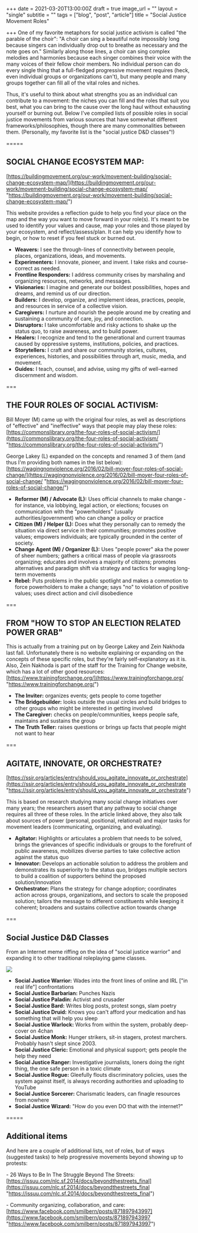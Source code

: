 +++
date = 2021-03-20T13:00:00Z
draft = true
image_url = ""
layout = "single"
subtitle = ""
tags = ["blog", "post", "article"]
title = "Social Justice Movement Roles"

+++
One of my favorite metaphors for social justice activism is called "the parable of the choir": "A choir can sing a beautiful note impossibly long because singers can individually drop out to breathe as necessary and the note goes on." Similarly along those lines, a choir can sing complex melodies and harmonies because each singer combines their voice with the many voices of their fellow choir members. No individual person can do every single thing that a full-fledged progressive movement requires (heck, even individual groups or organizations can't), but many people and many groups together can fill all of the vital roles and niches.

Thus, it's useful to think about what strengths you as an individual can contribute to a movement: the niches you can fill and the roles that suit you best, what you can bring to the cause over the long haul without exhausting yourself or burning out. Below I've compiled lists of possible roles in social justice movements from various sources that have somewhat different frameworks/philosophies, though there are many commonalities between them. (Personally, my favorite list is the "social justice D&D classes"!)

=====

## SOCIAL CHANGE ECOSYSTEM MAP:

[https://buildingmovement.org/our-work/movement-building/social-change-ecosystem-map/](https://buildingmovement.org/our-work/movement-building/social-change-ecosystem-map/ "https://buildingmovement.org/our-work/movement-building/social-change-ecosystem-map/")

This website provides a reflection guide to help you find your place on the map and the way you want to move forward in your role(s). It's meant to be used to identify your values and cause, map your roles and those played by your ecosystem, and reflect/assess/plan. It can help you identify how to begin, or how to reset if you feel stuck or burned out.

* **Weavers:** I see the through-lines of connectivity between people, places, organizations, ideas, and movements.
* **Experimenters:** I innovate, pioneer, and invent. I take risks and course-correct as needed.
* **Frontline Responders:** I address community crises by marshaling and organizing resources, networks, and messages.
* **Visionaries:** I imagine and generate our boldest possibilities, hopes and dreams, and remind us of our direction.
* **Builders:** I develop, organize, and implement ideas, practices, people, and resources in service of a collective vision.
* **Caregivers:** I nurture and nourish the people around me by creating and sustaining a community of care, joy, and connection.
* **Disruptors:** I take uncomfortable and risky actions to shake up the status quo, to raise awareness, and to build power.
* **Healers:** I recognize and tend to the generational and current traumas caused by oppressive systems, institutions, policies, and practices.
* **Storytellers:** I craft and share our community stories, cultures, experiences, histories, and possibilities through art, music, media, and movement.
* **Guides:** I teach, counsel, and advise, using my gifts of well-earned discernment and wisdom.

===

## THE FOUR ROLES OF SOCIAL ACTIVISM:

Bill Moyer (M) came up with the original four roles, as well as descriptions of "effective" and "ineffective" ways that people may play these roles: [https://commonslibrary.org/the-four-roles-of-social-activism/](https://commonslibrary.org/the-four-roles-of-social-activism/ "https://commonslibrary.org/the-four-roles-of-social-activism/")

George Lakey (L) expanded on the concepts and renamed 3 of them (and thus I'm providing both names in the list below): [https://wagingnonviolence.org/2016/02/bill-moyer-four-roles-of-social-change/](https://wagingnonviolence.org/2016/02/bill-moyer-four-roles-of-social-change/ "https://wagingnonviolence.org/2016/02/bill-moyer-four-roles-of-social-change/")

* **Reformer (M) / Advocate (L):** Uses official channels to make change - for instance, via lobbying, legal action, or elections; focuses on communication with the "powerholders" (usually authorities/government) who can change a policy or practice
* **Citizen (M) / Helper (L):** Does what they personally can to remedy the situation via direct service in their communities; promotes positive values; empowers individuals; are typically grounded in the center of society.
* **Change Agent (M) / Organizer (L):** Uses "people power" aka the power of sheer numbers; gathers a critical mass of people via grassroots organizing; educates and involves a majority of citizens; promotes alternatives and paradigm shift via strategy and tactics for waging long-term movements
* **Rebel:** Puts problems in the public spotlight and makes a commotion to force powerholders to make a change; says "no" to violation of positive values; uses direct action and civil disobedience

===

## FROM "HOW TO STOP AN ELECTION RELATED POWER GRAB"

This is actually from a training put on by George Lakey and Zein Nakhoda last fall. Unfortunately there is no website explaining or expanding on the concepts of these specific roles, but they're fairly self-explanatory as it is. Also, Zein Nakhoda is part of the staff for the Training for Change website, which has a lot of other good resources: [https://www.trainingforchange.org/](https://www.trainingforchange.org/ "https://www.trainingforchange.org/")

* **The Inviter:** organizes events; gets people to come together
* **The Bridgebuilder:** looks outside the usual circles and build bridges to other groups who might be interested in getting involved
* **The Caregiver:** checks on people/communities, keeps people safe, maintains and sustains the group
* **The Truth Teller:** raises questions or brings up facts that people might not want to hear

===

## AGITATE, INNOVATE, OR ORCHESTRATE?

[https://ssir.org/articles/entry/should_you_agitate_innovate_or_orchestrate](https://ssir.org/articles/entry/should_you_agitate_innovate_or_orchestrate "https://ssir.org/articles/entry/should_you_agitate_innovate_or_orchestrate")

This is based on research studying many social change initiatives over many years; the researchers assert that any pathway to social change requires all three of these roles. In the article linked above, they also talk about sources of power (personal, positional, relational) and major tasks for movement leaders (communicating, organizing, and evaluating).

* **Agitator:** Highlights or articulates a problem that needs to be solved, brings the grievances of specific individuals or groups to the forefrunt of public awareness, mobilizes diverse parties to take collective action against the status quo
* **Innovator:** Develops an actionable solution to address the problem and demonstrates its superiority to the status quo, bridges multiple sectors to build a coalition of supporters behind the proposed solution/innovation
* **Orchestrator:** Plans the strategy for change adoption; coordinates action across groups, organizations, and sectors to scale the proposed solution; tailors the message to different constituents while keeping it coherent; broadens and sustains collective action towards change

===

## Social Justice D&D Classes

From an Internet meme riffing on the idea of "social justice warrior" and expanding it to other traditional roleplaying game classes.

![](https://64.media.tumblr.com/c7d38e1a168a5b9b8bbaa0ce5d5971d6/tumblr_potvqagyXy1waqzz3_540.jpg)

* **Social Justice Warrior:** Wades into the front lines of online and IRL \["in real life"\] confrontations
* **Social Justice Barbarian:** Punches Nazis
* **Social Justice Paladin:** Activist and crusader
* **Social Justice Bard:** Writes blog posts, protest songs, slam poetry
* **Social Justice Druid:** Knows you can't afford your medication and has something that will help you sleep
* **Social Justice Warlock:** Works from within the system, probably deep-cover on 4chan
* **Social Justice Monk:** Hunger strikers, sit-in stagers, protest marchers. Probably hasn't slept since 2003.
* **Social Justice Cleric:** Emotional and physical support; gets people the help they need
* **Social Justice Ranger:** Investigative journalists, loners doing the right thing, the one safe person in a toxic climate
* **Social Justice Rogue:** Gleefully flouts discriminatory policies, uses the system against itself, is always recording authorities and uploading to YouTube
* **Social Justice Sorcerer:** Charismatic leaders, can finagle resources from nowhere
* **Social Justice Wizard:** "How do you even DO that with the internet?"

=====

## Additional items

And here are a couple of additional lists, not of roles, but of ways (suggested tasks) to help progressive movements beyond showing up to protests:

\- 26 Ways to Be In The Struggle Beyond The Streets: [https://issuu.com/nlc.sf.2014/docs/beyondthestreets_final](https://issuu.com/nlc.sf.2014/docs/beyondthestreets_final "https://issuu.com/nlc.sf.2014/docs/beyondthestreets_final")

\- Community organizing, collaboration, and care: [https://www.facebook.com/smilbern/posts/871897943997](https://www.facebook.com/smilbern/posts/871897943997 "https://www.facebook.com/smilbern/posts/871897943997")